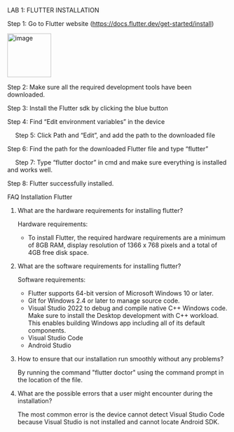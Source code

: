 LAB 1: FLUTTER INSTALLATION

Step 1: Go to Flutter website (https://docs.flutter.dev/get-started/install)

<img src="https://github.com/addff/2310-ICT602/blob/fd113ea833129c5c2a657e6df58e85210c3cdfd2/M3CS2666A/Team%206%20-%20Aikani/Lab%20Work%202/login1page.jpg" alt="image" width="100" height="auto">

Step 2: Make sure all the required development tools have been downloaded.


Step 3: Install the Flutter sdk by clicking the blue button


Step 4: Find “Edit environment variables” in the device

 
Step 5: Click Path and “Edit”, and add the path to the downloaded file


Step 6: Find the path for the downloaded Flutter file and type “flutter”

 
Step 7: Type “flutter doctor” in cmd and make sure everything is installed and works well.


Step 8: Flutter successfully installed.



FAQ Installation Flutter

1. What are the hardware requirements for installing flutter?

   Hardware requirements:
   - To install Flutter, the required hardware requirements are a minimum of 8GB RAM, 
       display resolution of 1366 x 768 pixels and a total of 4GB free disk space.

2. What are the software requirements for installing flutter?

   Software requirements:
   - Flutter supports 64-bit version of Microsoft Windows 10 or later. 
   - Git for Windows 2.4 or later to manage source code.
   - Visual Studio 2022 to debug and compile native C++ Windows code. Make sure to  install the Desktop development with C++ workload. This enables building Windows app including all of its default components.
   - Visual Studio Code
   - Android Studio

3. How to ensure that our installation run smoothly without any problems?

   By running the command "flutter doctor" using the command prompt in the location of the file.

4. What are the possible errors that a user might encounter during the installation?

   The most common error is the device cannot detect Visual Studio Code because Visual Studio is not installed and cannot locate Android SDK.
    



